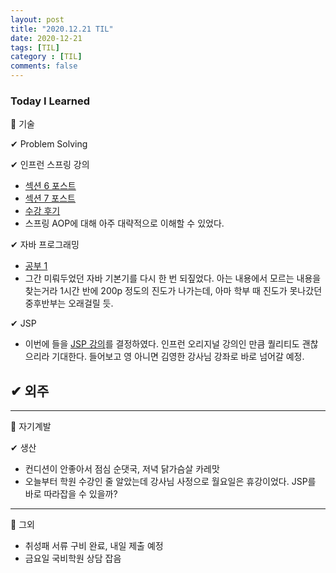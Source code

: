 ```yaml
---
layout: post
title: "2020.12.21 TIL"
date: 2020-12-21
tags: [TIL]
category : [TIL]
comments: false
---
```


### Today I Learned  

💎 기술  

✔ Problem Solving  

✔ 인프런 스프링 강의
- [섹션 6 포스트](https://joomal.github.io//Spring-6/)
- [섹션 7 포스트](https://joomal.github.io//Spring-7/)
- [수강 후기](https://joomal.github.io//Springboot/)
- 스프링 AOP에 대해 아주 대략적으로 이해할 수 있었다.

✔ 자바 프로그래밍
- [공부 1](https://joomal.github.io//1221javastudy01/)
- 그간 미뤄두었던 자바 기본기를 다시 한 번 되짚었다. 아는 내용에서 모르는 내용을 찾는거라 1시간 반에 200p 정도의 진도가 나가는데, 아마 학부 때 진도가 못나갔던 중후반부는 오래걸릴 듯.

✔ JSP
- 이번에 들을 [JSP 강의](https://www.inflearn.com/course/%EC%8B%A4%EC%A0%84-jsp_renew#description)를 결정하였다. 인프런 오리지널 강의인 만큼 퀄리티도 괜찮으리라 기대한다. 들어보고 영 아니면 김영한 강사님 강좌로 바로 넘어갈 예정.

✔ 외주
-


---
💎 자기계발  

✔ 생산  
- 컨디션이 안좋아서 점심 순댓국, 저녁 닭가슴살 카레맛
- 오늘부터 학원 수강인 줄 알았는데 강사님 사정으로 월요일은 휴강이었다. JSP를 바로 따라잡을 수 있을까?

---
💎 그외  
- 취성패 서류 구비 완료, 내일 제출 예정
- 금요일 국비학원 상담 잡음
